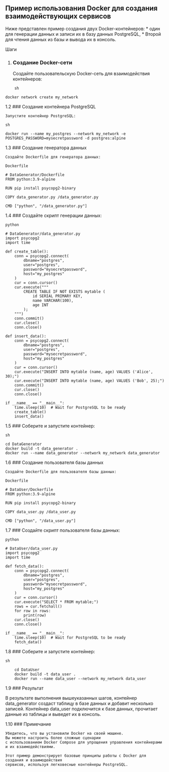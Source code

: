 ## Пример использования Docker для создания взаимодействующих сервисов

Ниже представлен пример создания двух Docker-контейнеров: 
    * один для генерации данных и записи их в базу данных PostgreSQL,
    * Второй для чтения данных из базы и вывода их в консоль.

Шаги

1. ### Создание Docker-сети

   Создайте пользовательскую Docker-сеть для взаимодействия контейнеров:
```
    sh

docker network create my_network
```

1.2 ### Создание контейнера PostgreSQL

    Запустите контейнер PostgreSQL:
```
sh

docker run --name my_postgres --network my_network -e POSTGRES_PASSWORD=mysecretpassword -d postgres:alpine
```

1.3 ### Создание генератора данных

    Создайте Dockerfile для генератора данных:
```
Dockerfile

# DataGenerator/Dockerfile
FROM python:3.9-alpine

RUN pip install psycopg2-binary

COPY data_generator.py /data_generator.py

CMD ["python", "/data_generator.py"]
```

1.4 ### Создайте скрипт генерации данных:
```
python

# DataGenerator/data_generator.py
import psycopg2
import time

def create_table():
    conn = psycopg2.connect(
        dbname="postgres",
        user="postgres",
        password="mysecretpassword",
        host="my_postgres"
    )
    cur = conn.cursor()
    cur.execute("""
        CREATE TABLE IF NOT EXISTS mytable (
            id SERIAL PRIMARY KEY,
            name VARCHAR(100),
            age INT
        );
    """)
    conn.commit()
    cur.close()
    conn.close()

def insert_data():
    conn = psycopg2.connect(
        dbname="postgres",
        user="postgres",
        password="mysecretpassword",
        host="my_postgres"
    )
    cur = conn.cursor()
    cur.execute("INSERT INTO mytable (name, age) VALUES ('Alice', 30);")
    cur.execute("INSERT INTO mytable (name, age) VALUES ('Bob', 25);")
    conn.commit()
    cur.close()
    conn.close()

if __name__ == "__main__":
    time.sleep(10)  # Wait for PostgreSQL to be ready
    create_table()
    insert_data()
```

1.5 ### Соберите и запустите контейнер:
```
sh

cd DataGenerator
docker build -t data_generator .
docker run --name data_generator --network my_network data_generator
```

1.6 ### Создание пользователя базы данных

    Создайте Dockerfile для пользователя базы данных:
```
Dockerfile

# DataUser/Dockerfile
FROM python:3.9-alpine

RUN pip install psycopg2-binary

COPY data_user.py /data_user.py

CMD ["python", "/data_user.py"]
```

1.7 ### Создайте скрипт пользователя базы данных:
```
python

# DataUser/data_user.py
import psycopg2
import time

def fetch_data():
    conn = psycopg2.connect(
        dbname="postgres",
        user="postgres",
        password="mysecretpassword",
        host="my_postgres"
    )
    cur = conn.cursor()
    cur.execute("SELECT * FROM mytable;")
    rows = cur.fetchall()
    for row in rows:
        print(row)
    cur.close()
    conn.close()

if __name__ == "__main__":
    time.sleep(10)  # Wait for PostgreSQL to be ready
    fetch_data()
```

1.8 ### Соберите и запустите контейнер:
```
sh

    cd DataUser
    docker build -t data_user .
    docker run --name data_user --network my_network data_user
```

1.9 ### Результат

В результате выполнения вышеуказанных шагов, контейнер data_generator создаст таблицу в базе данных и добавит несколько записей.
Контейнер data_user подключится к базе данных, прочитает данные из таблицы и выведет их в консоль.

1.10 ### Примечание

    Убедитесь, что вы установили Docker на своей машине.
    Вы можете настроить более сложные сценарии
    с использованием Docker Compose для упрощения управления контейнерами и их взаимодействиями.

    Этот пример демонстрирует базовые принципы работы с Docker для создания и взаимодействия
    сервисов, используя легковесные контейнеры PostgreSQL.
